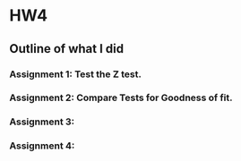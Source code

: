 # HW4


## Outline of what I did
### Assignment 1: Test the Z test.


### Assignment 2: Compare Tests for Goodness of fit.




### Assignment 3:


### Assignment 4:
